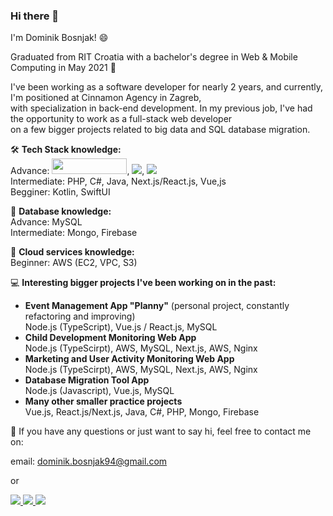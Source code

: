 ### Hi there 👋

I'm Dominik Bosnjak! 😄

Graduated from RIT Croatia with a bachelor's degree in Web & Mobile Computing in May 2021 🔭

I've been working as a software developer for nearly 2 years, and currently, I'm positioned at Cinnamon Agency in Zagreb,</br>
with specialization in back-end development. In my previous job, I've had the opportunity to work as a full-stack web developer</br>
on a few bigger projects related to big data and SQL database migration.

🛠️ <b>Tech Stack knowledge:</b></br>
Advance: <img src="https://img.shields.io/badge/TypeScript-007ACC?style=for-the-badge&logo=typescript&logoColor=white" style="width:120px;height:25px;"/>, <img src="https://img.shields.io/badge/JavaScript-323330?style=for-the-badge&logo=javascript&logoColor=F7DF1E"/>, <img src="https://img.shields.io/badge/Node.js-339933?style=for-the-badge&logo=nodedotjs&logoColor=white"/></br>
Intermediate: PHP, C#, Java, Next.js/React.js, Vue,js</br>
Begginer: Kotlin, SwiftUI</br>

📁 <b>Database knowledge:</b></br>
Advance: MySQL</br>
Intermediate: Mongo, Firebase</br>

💭 <b>Cloud services knowledge:</b></br>
Beginner: AWS (EC2, VPC, S3)</br>

💻 <b>Interesting bigger projects I've been working on in the past:</b>

- <b>Event Management App "Planny"</b> (personal project, constantly refactoring and improving) </br>
  Node.js (TypeScript), Vue.js / React.js, MySQL
- <b>Child Development Monitoring Web App</b></br>
  Node.js (TypeScirpt), AWS, MySQL, Next.js, AWS, Nginx
- <b>Marketing and User Activity Monitoring Web App</b></br>
  Node.js (TypeScirpt), AWS, MySQL, Next.js, AWS, Nginx
- <b>Database Migration Tool App</b></br>
  Node.js (Javascript), Vue.js, MySQL
- <b>Many other smaller practice projects</b></br>
  Vue.js, React.js/Next.js, Java, C#, PHP, Mongo, Firebase

💬 If you have any questions or just want to say hi, feel free to contact me on:

email: dominik.bosnjak94@gmail.com

or

<a href="https://www.linkedin.com/in/dominik-bosnjak94">
    <img src="https://img.icons8.com/color/35/000000/linkedin.png"/>
</a>
<a href="https://www.instagram.com/dominikbosnjak94/">
    <img src="https://img.icons8.com/fluency/35/000000/instagram-new.png"/>
</a>
<a href="https://www.facebook.com/dominik.bosnjak.9/">
     <img src="https://img.icons8.com/color/35/000000/facebook-new.png"/>    
</a>
